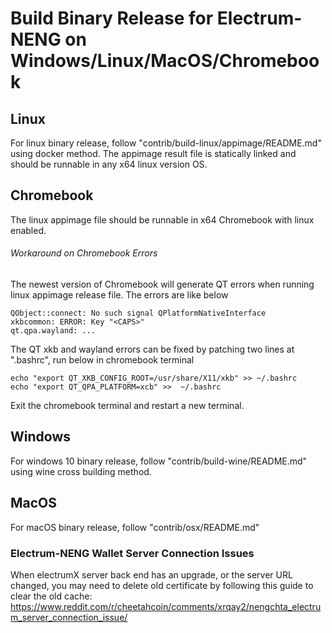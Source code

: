 Build Binary Release for Electrum-NENG on Windows/Linux/MacOS/Chromebook
============================


## Linux
For linux binary release, follow "contrib/build-linux/appimage/README.md"
 using docker method. The appimage result file is statically linked and should be runnable in any x64 linux version OS. 

## Chromebook

The linux appimage file should be runnable in x64 Chromebook with linux enabled.
###### Workaround on Chromebook Errors

The newest version of Chromebook will generate QT errors when running linux appimage release file. The errors are like below
```
QObject::connect: No such signal QPlatformNativeInterface
xkbcommon: ERROR: Key "<CAPS>"
qt.qpa.wayland: ...
```
The QT xkb and wayland errors can be fixed by patching two lines at ".bashrc", run below in chromebook terminal
```commandline
echo "export QT_XKB_CONFIG_ROOT=/usr/share/X11/xkb" >> ~/.bashrc
echo "export QT_QPA_PLATFORM=xcb" >>  ~/.bashrc
```
Exit the chromebook terminal and restart a new terminal.

## Windows
For windows 10 binary release, follow "contrib/build-wine/README.md" using wine cross building method.

## MacOS
For macOS binary release, follow "contrib/osx/README.md"


### Electrum-NENG Wallet Server Connection Issues

When electrumX server back end has an upgrade, or the server URL changed, you may need to delete old certificate by following this guide to clear the old cache:
https://www.reddit.com/r/cheetahcoin/comments/xrqay2/nengchta_electrum_server_connection_issue/

